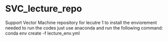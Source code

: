 # SVC_lecture_repo
Support Vector Machine repository for lecutre 1
to install the enviorement needed to run the codes just use anaconda and run the following command:
conda env create -f lecture_env.yml
